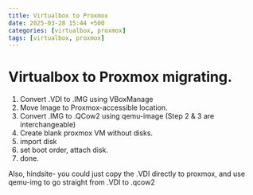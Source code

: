 ```yaml
---
title: Virtualbox to Proxmox
date: 2025-03-28 15:44 +500
categories: [virtualbox, proxmox]
tags: [virtualbox, proxmox]
---
```


# Virtualbox to Proxmox migrating.

1. Convert .VDI to .IMG using VBoxManage
2. Move Image to Proxmox-accessible location.
3. Convert .IMG to .QCow2 using qemu-image (Step 2 & 3 are interchangeable)
4. Create blank proxmox VM without disks.
5. import disk
6. set boot order, attach disk.
7. done.

Also, hindsite- you could just copy the .VDI directly to proxmox, and use qemu-img to go straight from .VDI to .qcow2
